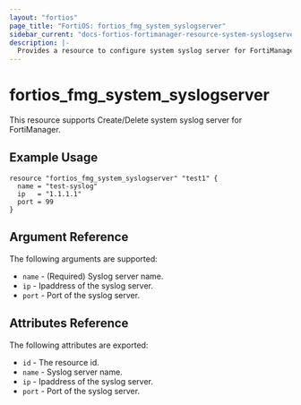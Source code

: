 ```yaml
---
layout: "fortios"
page_title: "FortiOS: fortios_fmg_system_syslogserver"
sidebar_current: "docs-fortios-fortimanager-resource-system-syslogserver"
description: |-
  Provides a resource to configure system syslog server for FortiManager.
---
```


# fortios_fmg_system_syslogserver
This resource supports Create/Delete system syslog server for FortiManager.

## Example Usage
```hc
resource "fortios_fmg_system_syslogserver" "test1" {
  name = "test-syslog"
  ip   = "1.1.1.1"
  port = 99
}
```

## Argument Reference
The following arguments are supported:

* `name` - (Required) Syslog server name.
* `ip` - Ipaddress of the syslog server.
* `port` - Port of the syslog server.

## Attributes Reference
The following attributes are exported:

* `id` - The resource id.
* `name` - Syslog server name.
* `ip` - Ipaddress of the syslog server.
* `port` - Port of the syslog server.
